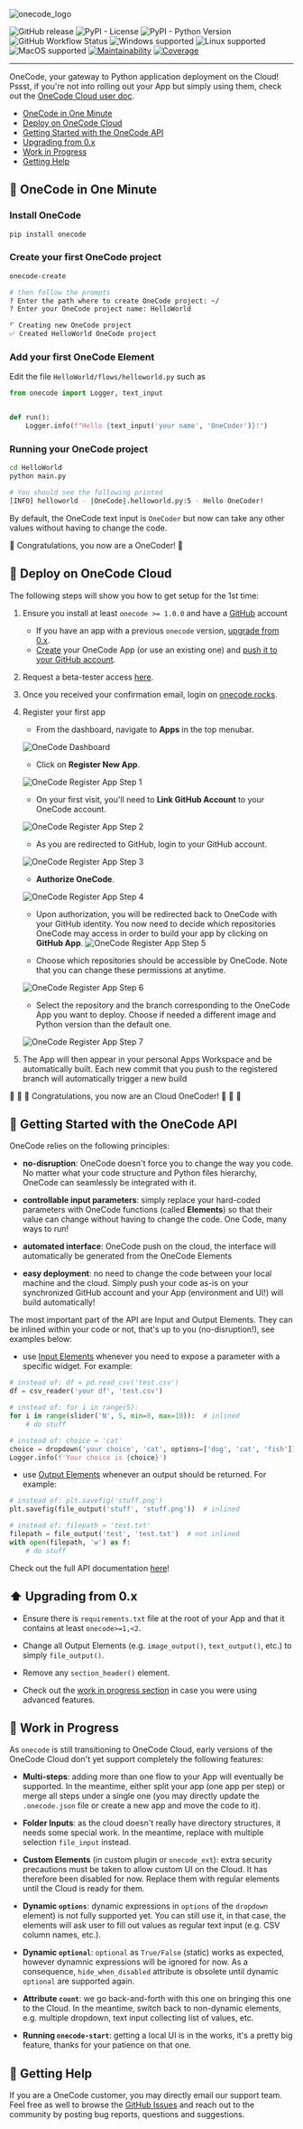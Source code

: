 ![onecode_logo](https://github.com/deeplime-io/onecode/raw/1.x/docs/assets/onecode.jpg)

![GitHub release](https://img.shields.io/github/v/release/deeplime-io/onecode?sort=semver)
![PyPI - License](https://img.shields.io/pypi/l/onecode)
![PyPI - Python Version](https://img.shields.io/pypi/pyversions/onecode)
![GitHub Workflow Status](https://img.shields.io/github/actions/workflow/status/deeplime-io/onecode/validation.yml?event=push&label=test%20status)
![Windows supported](https://img.shields.io/badge/platform-linux-%23f2c300?logo=linux)
![Linux supported](https://img.shields.io/badge/platform-windows-4287f5?logo=windows)
![MacOS supported](https://img.shields.io/badge/platform-macos-dedcde?logo=apple)
[![Maintainability](https://api.codeclimate.com/v1/badges/df236aa4b4ab765ba7db/maintainability)](https://codeclimate.com/github/deeplime-io/onecode/maintainability)
[![Coverage](https://codecov.io/gh/deeplime-io/onecode/graph/badge.svg?token=BF54VNGWM5)](https://codecov.io/gh/deeplime-io/onecode)


---

OneCode, your gateway to Python application deployment on the Cloud!
Pssst, if you're not into rolling out your App but simply using them, check out the [OneCode Cloud user doc]().

* [OneCode in One Minute](#onecode-in-one-minute)
* [Deploy on OneCode Cloud](#deploy-on-onecode-cloud)
* [Getting Started with the OneCode API](#getting-started-with-the-onecode-api)
* [Upgrading from 0.x](#upgrading-from-0x)
* [Work in Progress](#work-in-progress)
* [Getting Help](#getting-help)


## :snake: OneCode in One Minute

### Install OneCode

```bash
pip install onecode
```

### Create your first OneCode project

```bash
onecode-create

# then follow the prompts
? Enter the path where to create OneCode project: ~/
? Enter your OneCode project name: HelloWorld

⠋ Creating new OneCode project
✅ Created HelloWorld OneCode project
```

### Add your first OneCode Element

Edit the file `HelloWorld/flows/helloworld.py` such as
```python
from onecode import Logger, text_input


def run():
    Logger.info(f"Hello {text_input('your name', 'OneCoder')}!")

```

### Running your OneCode project

```bash
cd HelloWorld
python main.py

# You should see the following printed
[INFO] helloworld - |OneCode|.helloworld.py:5 - Hello OneCoder!
```

By default, the OneCode text input is `OneCoder` but now can take any other values without having to change the code.

:tada: Congratulations, you now are a OneCoder! :tada:


## :volcano: Deploy on OneCode Cloud

The following steps will show you how to get setup for the 1st time:

1. Ensure you install at least `onecode >= 1.0.0` and have a [GitHub](https://github.com) account
    * If you have an app with a previous `onecode` version, [upgrade from 0.x](#upgrading-from-0x).
    * [Create](#onecode-in-one-minute) your OneCode App (or use an existing one) and [push it to your GitHub account](https://docs.github.com/en/migrations/importing-source-code/using-the-command-line-to-import-source-code/adding-locally-hosted-code-to-github).

2. Request a beta-tester access [here](https://tally.so/r/mVJbWN).

3. Once you received your confirmation email, login on [onecode.rocks](https://www.onecode.rocks/login).

4. Register your first app
    * From the dashboard, navigate to **Apps** in the top menubar.

    ![OneCode Dashboard](https://github.com/deeplime-io/onecode/raw/1.x/docs/assets/dashboard.png)

    * Click on **Register New App**.

    ![OneCode Register App Step 1](https://github.com/deeplime-io/onecode/raw/1.x/docs/assets/app_rego_step_1.png)

    * On your first visit, you'll need to **Link GitHub Account** to your OneCode account.

    ![OneCode Register App Step 2](https://github.com/deeplime-io/onecode/raw/1.x/docs/assets/app_rego_step_2.png)

    * As you are redirected to GitHub, login to your GitHub account.

    ![OneCode Register App Step 3](https://github.com/deeplime-io/onecode/raw/1.x/docs/assets/app_rego_step_3.png)

    * **Authorize OneCode**.

    ![OneCode Register App Step 4](https://github.com/deeplime-io/onecode/raw/1.x/docs/assets/app_rego_step_4.png)

    * Upon authorization, you will be redirected back to OneCode with your GitHub identity.
    You now need to decide which repositories OneCode may access in order to build your app by
    clicking on **GitHub App**.
    ![OneCode Register App Step 5](https://github.com/deeplime-io/onecode/raw/1.x/docs/assets/app_rego_step_5.png)

    * Choose which repositories should be accessible by OneCode.
    Note that you can change these permissions at anytime.

    ![OneCode Register App Step 6](https://github.com/deeplime-io/onecode/raw/1.x/docs/assets/app_rego_step_6.png)

    * Select the repository and the branch corresponding to the OneCode App you want to deploy.
    Choose if needed a different image and Python version than the default one.

    ![OneCode Register App Step 7](https://github.com/deeplime-io/onecode/raw/1.x/docs/assets/app_rego_step_7.png)


5. The App will then appear in your personal Apps Workspace and be automatically built.
Each new commit that you push to the registered branch will automatically trigger a new build

:tada: :tada: :tada: Congratulations, you now are an Cloud OneCoder! :tada: :tada: :tada:


## :rocket: Getting Started with the OneCode API

OneCode relies on the following principles:

* **no-disruption**: OneCode doesn't force you to change the way you code. No matter what your code structure and
Python files hierarchy, OneCode can seamlessly be integrated with it.

* **controllable input parameters**: simply replace your hard-coded parameters with OneCode functions
(called **Elements**) so that their value can change without having to change the code. One Code, many ways to run!

* **automated interface**: OneCode push on the cloud, the interface will automatically be generated from the OneCode
Elements

* **easy deployment**: no need to change the code between your local machine and the cloud. Simply push your code
as-is on your synchronized GitHub account and your App (environment and UI!) will build automatically!


The most important part of the API are Input and Output Elements. They can be inlined within your code
or not, that's up to you (no-disruption!), see examples below:

* use [Input Elements](https://deeplime-io.github.io/onecode/1.0.0/reference/elements/element_list/#input-elements) whenever you need to expose a parameter
with a specific widget. For example:
```python
# instead of: df = pd.read_csv('test.csv')
df = csv_reader('your df', 'test.csv')

# instead of: for i in range(5):
for i in range(slider('N', 5, min=0, max=10)):  # inlined
    # do stuff

# instead of: choice = 'cat'
choice = dropdown('your choice', 'cat', options=['dog', 'cat', 'fish']) # not inlined
Logger.info(f'Your choice is {choice}')
```

* use [Output Elements](https://deeplime-io.github.io/onecode/1.0.0/reference/elements/element_list/#output-elements) whenever an output should be returned. For example:
```python
# instead of: plt.savefig('stuff.png')
plt.savefig(file_output('stuff', 'stuff.png'))  # inlined

# instead of: filepath = 'test.txt'
filepath = file_output('test', 'test.txt')  # not inlined
with open(filepath, 'w') as f:
    # do stuff
```

Check out the full API documentation [here](https://deeplime-io.github.io/onecode/1.0.0/reference/elements/input_elements_api)!


## :arrow_up: Upgrading from 0.x

* Ensure there is `requirements.txt` file at the root of your App and that it contains at least `onecode>=1,<2`.

* Change all Output Elements (e.g. `image_output()`, `text_output()`, etc.) to simply `file_output()`.

* Remove any `section_header()` element.

* Check out the [work in progress section](#work-in-progress) in case you were using advanced features.


## :construction: Work in Progress

As `onecode` is still transitioning to OneCode Cloud, early versions of the OneCode Cloud don't yet
support completely the following features:

* **Multi-steps**: adding more than one flow to your App will eventually be supported. In the meantime,
either split your app (one app per step) or merge all steps under a single one
(you may directly update the `.onecode.json` file or create a new app and move the code to it).

* **Folder Inputs**: as the cloud doesn't really have directory structures, it needs some special work.
In the meantime, replace with multiple selection `file_input` instead.

* **Custom Elements** (in custom plugin or `onecode_ext`): extra security precautions must be taken
to allow custom UI on the Cloud. It has therefore been disabled for now.  Replace them with regular elements until the Cloud is ready for them.

* **Dynamic `options`**: dynamic expressions in `options` of the `dropdown` element) is not fully
supported yet. You can still use it, in that case, the elements will ask user to fill out values
as regular text input (e.g. CSV column names, etc.).

* **Dynamic `optional`**: `optional` as `True/False` (static) works as expected, however dynamnic
expressions will be ignored for now. As a consequence, `hide_when_disabled` attribute is obsolete
until dynamic `optional` are supported again.

* **Attribute `count`**: we go back-and-forth with this one on bringing this one to the Cloud. In the meantime, switch back to non-dynamic elements, e.g. multiple dropdown, text input collecting list of values, etc.

* **Running `onecode-start`**: getting a local UI is in the works, it's a pretty big feature, thanks
for your patience on that one.


## :wave: Getting Help

If you are a OneCode customer, you may directly email our support team.
Feel free as well to browse the [GitHub Issues](https://github.com/deeplime-io/onecode/issues)
and reach out to the community by posting bug reports, questions and suggestions.

